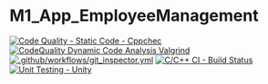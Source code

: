 # M1_App_EmployeeManagement

[![Code Quality - Static Code - Cppchec](https://github.com/RAshwin990/M1_App_Employee_Management/actions/workflows/c-cpp.yml/badge.svg)](https://github.com/RAshwin990/M1_App_Employee_Management/actions/workflows/c-cpp.yml)
[![CodeQuality Dynamic Code Analysis Valgrind](https://github.com/RAshwin990/M1_App_Employee_Management/actions/workflows/valgrind.yml/badge.svg)](https://github.com/RAshwin990/M1_App_Employee_Management/actions/workflows/valgrind.yml)
[![.github/workflows/git_inspector.yml](https://github.com/RAshwin990/M1_App_Employee_Management/actions/workflows/git_inspector.yml/badge.svg)](https://github.com/RAshwin990/M1_App_Employee_Management/actions/workflows/git_inspector.yml)
[![C/C++ CI - Build Status](https://github.com/RAshwin990/M1_App_Employee_Management/actions/workflows/linux.yml/badge.svg)](https://github.com/RAshwin990/M1_App_Employee_Management/actions/workflows/linux.yml)
[![Unit Testing - Unity](https://github.com/RAshwin990/M1_App_Employee_Management/actions/workflows/unity.yml/badge.svg)](https://github.com/RAshwin990/M1_App_Employee_Management/actions/workflows/unity.yml)
